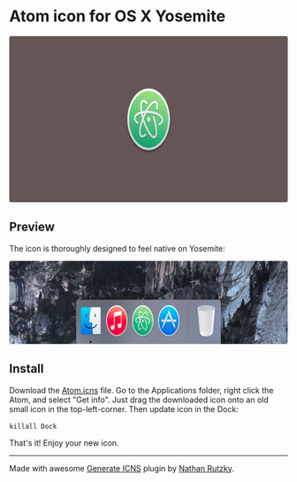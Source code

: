 Atom icon for OS X Yosemite
===========================

<p align="center">
<img src="/img/preview.png" width="728" height="300">
</p>

## Preview

The icon is thoroughly designed to feel native on Yosemite:

<p align="center">
<img src="/img/dock.png" width="728" height="150">
</p>

## Install

Download the [Atom.icns](https://raw.githubusercontent.com/pashinsky/atom-yosemite-icon/master/Atom.icns) file. Go to the Applications folder, right click the Atom, and select "Get info". Just drag the downloaded icon onto an old small icon in the top-left-corner. Then update icon in the Dock:

```
killall Dock
```

That's it! Enjoy your new icon.

---

Made with awesome [Generate ICNS](https://github.com/NathanRutzky/Generate-ICNS) plugin by [Nathan Rutzky](https://github.com/NathanRutzky).
